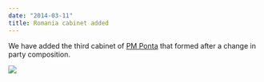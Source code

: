 ```yaml
---
date: "2014-03-11"
title: Romania cabinet added
---
```


We have added the third cabinet of [PM Ponta](http://dev.parlgov.org/data/rou/cabinet-party/2014-03-04/) that formed after a change in party composition.

![](/images/parliament-netherlands.jpg)
